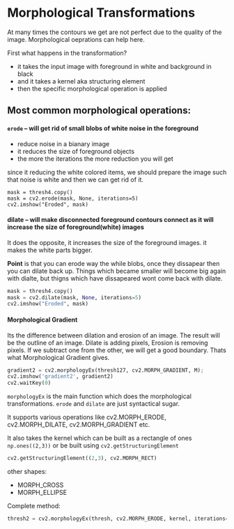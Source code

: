 # Morphological Transformations

At many times the contours we get are not perfect due to the quality of the image. Morphological oeprations can help here. 

First what happens in the transformation?

- it takes the input image with foreground in white and background in black
- and it takes a kernel aka structuring element
- then the specific morphological operation is applied

## Most common morphological operations:

#### `erode` – will get rid of small blobs of white noise in the foreground

- reduce noise in a bianary image 
- it reduces the size of foreground objects 
- the more the iterations the more reduction you will get

since it reducing the white colored items, we should prepare the image such that noise is white and then we can get rid of it.

```
mask = thresh4.copy()
mask = cv2.erode(mask, None, iterations=5)
cv2.imshow("Eroded", mask)
```

#### dilate – will make disconnected foreground contours connect as it will increase the size of foreground(white) images

It does the opposite, it increases the size of the foreground images.
it makes the white parts bigger.

__Point__ is that you can erode way the while blobs, once they dissapear then you can dilate back up. Things which became smaller will become big again with dialte, but thigns which have dissapeared wont come back with dilate.

```python
mask = thresh4.copy()
mask = cv2.dilate(mask, None, iterations=5)
cv2.imshow("Eroded", mask)
```

#### Morphological Gradient

Its the difference between dilation and erosion of an image.
The result will be the outline of an image.
Dilate is adding pixels, Erosion is removing pixels. If we subtract one from the other, we will get a good boundary. Thats what Morphological Gradient gives.

```python
gradient2 = cv2.morphologyEx(thresh127, cv2.MORPH_GRADIENT, M);
cv2.imshow('gradient2', gradient2)
cv2.waitKey(0)
```

`morphologyEx` is the main function which does the morphological transformations. `erode` and `dilate` are just syntactical sugar.

It supports various operations like cv2.MORPH_ERODE, cv2.MORPH_DILATE, cv2.MORPH_GRADIENT etc.

It also takes the kernel which can be built as a rectangle of ones `np.ones((2,3))` or be built using `cv2.getStructuringElement`

```python
cv2.getStructuringElement((2,3), cv2.MORPH_RECT)
```

other shapes:
- MORPH_CROSS
- MORPH_ELLIPSE

Complete method:

```python
thresh2 = cv2.morphologyEx(thresh, cv2.MORPH_ERODE, kernel, iterations=1)
```

